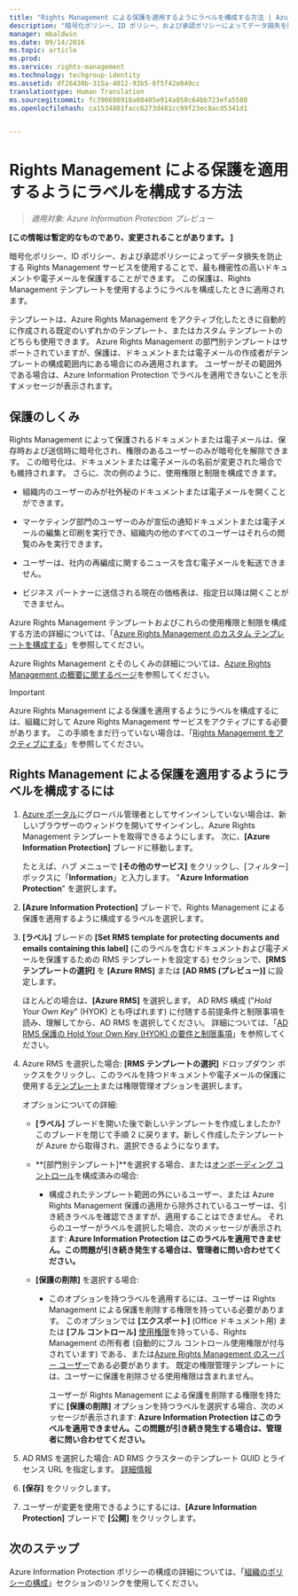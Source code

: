 ```yaml
---
title: "Rights Management による保護を適用するようにラベルを構成する方法 | Azure Information Protection"
description: "暗号化ポリシー、ID ポリシー、および承認ポリシーによってデータ損失を防止する Rights Management サービスを使用することで、最も機密性の高いドキュメントや電子メールを保護することができます。 この保護は、Rights Management テンプレートを使用するようにラベルを構成したときに適用されます。"
manager: mbaldwin
ms.date: 09/14/2016
ms.topic: article
ms.prod: 
ms.service: rights-management
ms.technology: techgroup-identity
ms.assetid: df26430b-315a-4012-93b5-8f5f42e049cc
translationtype: Human Translation
ms.sourcegitcommit: fc390680918a08405e914a858c64bb723efa5580
ms.openlocfilehash: ca1534801facc6273d481cc99f23ec8acd5341d1


---
```


# Rights Management による保護を適用するようにラベルを構成する方法

>*適用対象: Azure Information Protection プレビュー*

**[この情報は暫定的なものであり、変更されることがあります。 ]**

暗号化ポリシー、ID ポリシー、および承認ポリシーによってデータ損失を防止する Rights Management サービスを使用することで、最も機密性の高いドキュメントや電子メールを保護することができます。 この保護は、Rights Management テンプレートを使用するようにラベルを構成したときに適用されます。 

テンプレートは、Azure Rights Management をアクティブ化したときに自動的に作成される既定のいずれかのテンプレート、またはカスタム テンプレートのどちらも使用できます。 Azure Rights Management の部門別テンプレートはサポートされていますが、保護は、ドキュメントまたは電子メールの作成者がテンプレートの構成範囲内にある場合にのみ適用されます。 ユーザーがその範囲外である場合は、Azure Information Protection でラベルを適用できないことを示すメッセージが表示されます。

## 保護のしくみ

Rights Management によって保護されるドキュメントまたは電子メールは、保存時および送信時に暗号化され、権限のあるユーザーのみが暗号化を解除できます。 この暗号化は、ドキュメントまたは電子メールの名前が変更された場合でも維持されます。 さらに、次の例のように、使用権限と制限を構成できます。

- 組織内のユーザーのみが社外秘のドキュメントまたは電子メールを開くことができます。

- マーケティング部門のユーザーのみが宣伝の通知ドキュメントまたは電子メールの編集と印刷を実行でき、組織内の他のすべてのユーザーはそれらの閲覧のみを実行できます。

- ユーザーは、社内の再編成に関するニュースを含む電子メールを転送できません。

- ビジネス パートナーに送信される現在の価格表は、指定日以降は開くことができません。

Azure Rights Management テンプレートおよびこれらの使用権限と制限を構成する方法の詳細については、「[Azure Rights Management のカスタム テンプレートを構成する](../deploy-use/configure-custom-templates.md)」を参照してください。

Azure Rights Management とそのしくみの詳細については、[Azure Rights Management の概要に関するページ](../understand-explore/what-is-azure-rms.md)を参照してください。

> [!IMPORTANT]
> Azure Rights Management による保護を適用するようにラベルを構成するには、組織に対して Azure Rights Management サービスをアクティブにする必要があります。 この手順をまだ行っていない場合は、「[Rights Management をアクティブにする](../deploy-use/activate-service.md)」を参照してください。


## Rights Management による保護を適用するようにラベルを構成するには

1. [Azure ポータル](https://portal.azure.com)にグローバル管理者としてサインインしていない場合は、新しいブラウザーのウィンドウを開いてサインインし、Azure Rights Management テンプレートを取得できるようにします。 次に、**[Azure Information Protection]** ブレードに移動します。 

    たとえば、ハブ メニューで **[その他のサービス]** をクリックし、[フィルター] ボックスに「**Information**」と入力します。 "**Azure Information Protection**" を選択します。

2. **[Azure Information Protection]** ブレードで、Rights Management による保護を適用するように構成するラベルを選択します。

3. **[ラベル]** ブレードの **[Set RMS template for protecting documents and emails containing this label]** (このラベルを含むドキュメントおよび電子メールを保護するための RMS テンプレートを設定する) セクションで、**[RMS テンプレートの選択]** を **[Azure RMS]** または **[AD RMS (プレビュー)]** に設定します。
    
    ほとんどの場合は、**[Azure RMS]** を選択します。 AD RMS 構成 ("*Hold Your Own Key*" (HYOK) とも呼ばれます) に付随する前提条件と制限事項を読み、理解してから、AD RMS を選択してください。 詳細については、「[AD RMS 保護の Hold Your Own Key (HYOK) の要件と制限事項](configure-adrms-restrictions.md)」を参照してください。
    
4. Azure RMS を選択した場合: **[RMS テンプレートの選択]** ドロップダウン ボックスをクリックし、このラベルを持つドキュメントや電子メールの保護に使用する[テンプレート](../deploy-use/configure-custom-templates.md)または権限管理オプションを選択します。
    
    オプションについての詳細:
    
    - **[ラベル]** ブレードを開いた後で新しいテンプレートを作成しましたか? このブレードを閉じて手順 2 に戻ります。新しく作成したテンプレートが Azure から取得され、選択できるようになります。
    
    - **[部門別テンプレート]**を選択する場合、または[オンボーディング コントロール](../deploy-use/activate-service.md#configuring-onboarding-controls-for-a-phased-deployment)を構成済みの場合:
    
        - 構成されたテンプレート範囲の外にいるユーザー、または Azure Rights Management 保護の適用から除外されているユーザーは、引き続きラベルを確認できますが、適用することはできません。 それらのユーザーがラベルを選択した場合、次のメッセージが表示されます: **Azure Information Protection はこのラベルを適用できません。この問題が引き続き発生する場合は、管理者に問い合わせてください。**
        
    - **[保護の削除]** を選択する場合:
        
        - このオプションを持つラベルを適用するには、ユーザーは Rights Management による保護を削除する権限を持っている必要があります。 このオプションでは **[エクスポート]** (Office ドキュメント用) または **[フル コントロール]** [使用権限](../deploy-use/configure-usage-rights.md)を持っている、Rights Management の所有者 (自動的にフル コントロール使用権限が付与されています) である、または[Azure Rights Management のスーパー ユーザー](../deploy-use/configure-super-users.md)である必要があります。 既定の権限管理テンプレートには、ユーザーに保護を削除させる使用権限は含まれません。 

            ユーザーが Rights Management による保護を削除する権限を持たずに **[保護の削除]** オプションを持つラベルを選択する場合、次のメッセージが表示されます: **Azure Information Protection はこのラベルを適用できません。この問題が引き続き発生する場合は、管理者に問い合わせてください。**

5. AD RMS を選択した場合: AD RMS クラスターのテンプレート GUID とライセンス URL を指定します。 [詳細情報](configure-adrms-restrictions.md#locating-the-information-to-specify-ad-rms-protection-with-an-azure-information-protection-label)

6. **[保存]** をクリックします。

7. ユーザーが変更を使用できるようにするには、**[Azure Information Protection]** ブレードで **[公開]** をクリックします。

## 次のステップ

Azure Information Protection ポリシーの構成の詳細については、「[組織のポリシーの構成](configure-policy.md#configuring-your-organization-s-policy)」セクションのリンクを使用してください。  



<!--HONumber=Sep16_HO3-->


